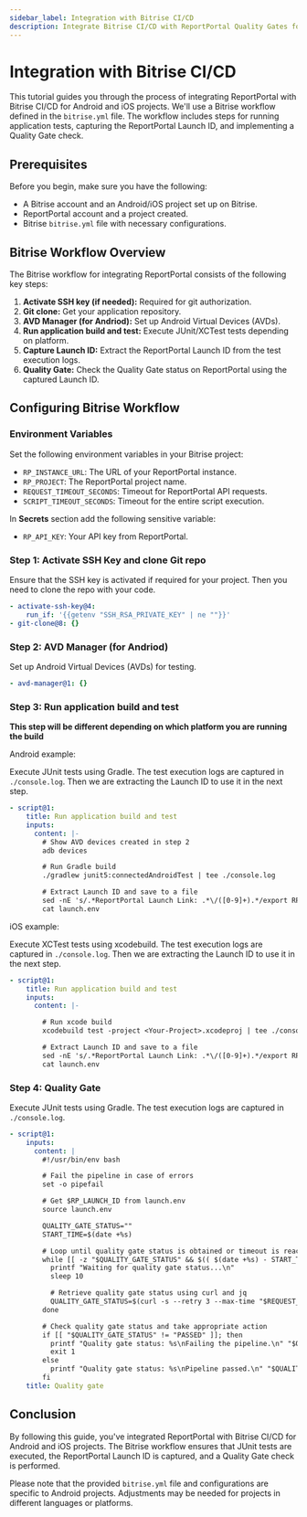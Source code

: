 ```yaml
---
sidebar_label: Integration with Bitrise CI/CD
description: Integrate Bitrise CI/CD with ReportPortal Quality Gates for automated quality control.
---
```



# Integration with Bitrise CI/CD

This tutorial guides you through the process of integrating ReportPortal with Bitrise CI/CD for Android and iOS projects. We'll use a Bitrise workflow defined in the `bitrise.yml` file. The workflow includes steps for running application tests, capturing the ReportPortal Launch ID, and implementing a Quality Gate check.

## Prerequisites

Before you begin, make sure you have the following:

- A Bitrise account and an Android/iOS project set up on Bitrise.
- ReportPortal account and a project created.
- Bitrise `bitrise.yml` file with necessary configurations.

## Bitrise Workflow Overview

The Bitrise workflow for integrating ReportPortal consists of the following key steps:

1. **Activate SSH key (if needed):** Required for git authorization.
2. **Git clone:** Get your application repository.
3. **AVD Manager (for Andriod):** Set up Android Virtual Devices (AVDs).
4. **Run application build and test:** Execute JUnit/XCTest tests depending on platform.
5. **Capture Launch ID:** Extract the ReportPortal Launch ID from the test execution logs.
6. **Quality Gate:** Check the Quality Gate status on ReportPortal using the captured Launch ID.

## Configuring Bitrise Workflow

### Environment Variables

Set the following environment variables in your Bitrise project:

- `RP_INSTANCE_URL`: The URL of your ReportPortal instance.
- `RP_PROJECT`: The ReportPortal project name.
- `REQUEST_TIMEOUT_SECONDS`: Timeout for ReportPortal API requests.
- `SCRIPT_TIMEOUT_SECONDS`: Timeout for the entire script execution.

In **Secrets** section add the following sensitive variable:
- `RP_API_KEY`: Your API key from ReportPortal.

### Step 1: Activate SSH Key and clone Git repo

Ensure that the SSH key is activated if required for your project. Then you need to clone the repo with your code.

```yaml
- activate-ssh-key@4:
    run_if: '{{getenv "SSH_RSA_PRIVATE_KEY" | ne ""}}'
- git-clone@8: {}
```
### Step 2: AVD Manager (for Andriod)

Set up Android Virtual Devices (AVDs) for testing.
```yaml
- avd-manager@1: {}
```
### Step 3: Run application build and test

**This step will be different depending on which platform you are running the build**

Android example:

Execute JUnit tests using Gradle. The test execution logs are captured in `./console.log`.
Then we are extracting the Launch ID to use it in the next step.

```yaml
- script@1:
    title: Run application build and test
    inputs:
      content: |-
        # Show AVD devices created in step 2
        adb devices

        # Run Gradle build
        ./gradlew junit5:connectedAndroidTest | tee ./console.log

        # Extract Launch ID and save to a file
        sed -nE 's/.*ReportPortal Launch Link: .*\/([0-9]+).*/export RP_LAUNCH_ID=\1/p' console.log > launch.env
        cat launch.env
```

iOS example:

Execute XCTest tests using xcodebuild. The test execution logs are captured in `./console.log`.
Then we are extracting the Launch ID to use it in the next step.

```yaml
- script@1:
    title: Run application build and test
    inputs:
      content: |-

        # Run xcode build
        xcodebuild test -project <Your-Project>.xcodeproj | tee ./console.log

        # Extract Launch ID and save to a file
        sed -nE 's/.*ReportPortal Launch Link: .*\/([0-9]+).*/export RP_LAUNCH_ID=\1/p' console.log > launch.env
        cat launch.env
```

### Step 4: Quality Gate

Execute JUnit tests using Gradle. The test execution logs are captured in `./console.log`.

```yaml
- script@1:
    inputs:
      content: |
        #!/usr/bin/env bash

        # Fail the pipeline in case of errors
        set -o pipefail

        # Get $RP_LAUNCH_ID from launch.env
        source launch.env

        QUALITY_GATE_STATUS=""
        START_TIME=$(date +%s)

        # Loop until quality gate status is obtained or timeout is reached
        while [[ -z "$QUALITY_GATE_STATUS" && $(( $(date +%s) - START_TIME )) -lt $SCRIPT_TIMEOUT_SECONDS ]]; do
          printf "Waiting for quality gate status...\n"
          sleep 10

          # Retrieve quality gate status using curl and jq
          QUALITY_GATE_STATUS=$(curl -s --retry 3 --max-time "$REQUEST_TIMEOUT_SECONDS" -H "Authorization: Bearer $RP_API_KEY" "$RP_INSTANCE_URL/api/v1/$RP_PROJECT/launch/$RP_LAUNCH_ID" | jq -r '.metadata.qualityGate.status // empty')
        done

        # Check quality gate status and take appropriate action
        if [[ "$QUALITY_GATE_STATUS" != "PASSED" ]]; then
          printf "Quality gate status: %s\nFailing the pipeline.\n" "$QUALITY_GATE_STATUS"
          exit 1
        else
          printf "Quality gate status: %s\nPipeline passed.\n" "$QUALITY_GATE_STATUS"
        fi
    title: Quality gate

```

## Conclusion

By following this guide, you've integrated ReportPortal with Bitrise CI/CD for Android and iOS projects. The Bitrise workflow ensures that JUnit tests are executed, the ReportPortal Launch ID is captured, and a Quality Gate check is performed.

Please note that the provided `bitrise.yml` file and configurations are specific to Android projects. Adjustments may be needed for projects in different languages or platforms.
